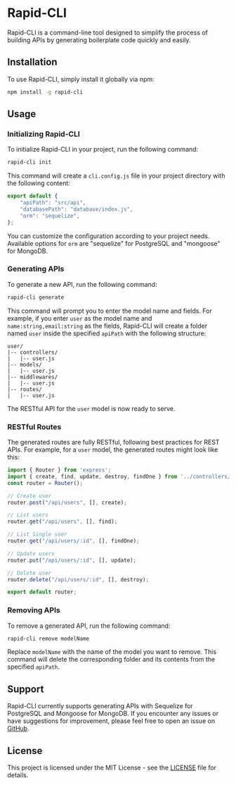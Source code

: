 # Rapid-CLI

Rapid-CLI is a command-line tool designed to simplify the process of building APIs by generating boilerplate code quickly and easily.

## Installation

To use Rapid-CLI, simply install it globally via npm:

```bash
npm install -g rapid-cli
```

## Usage

### Initializing Rapid-CLI

To initialize Rapid-CLI in your project, run the following command:

```bash
rapid-cli init
```

This command will create a `cli.config.js` file in your project directory with the following content:

```javascript
export default {
    "apiPath": "src/api",
    "databasePath": "database/index.js",
    "orm": "sequelize",
};
```

You can customize the configuration according to your project needs. Available options for `orm` are "sequelize" for PostgreSQL and "mongoose" for MongoDB.

### Generating APIs

To generate a new API, run the following command:

```bash
rapid-cli generate
```

This command will prompt you to enter the model name and fields. For example, if you enter `user` as the model name and `name:string,email:string` as the fields, Rapid-CLI will create a folder named `user` inside the specified `apiPath` with the following structure:

```
user/
|-- controllers/
|   |-- user.js
|-- models/
|   |-- user.js
|-- middlewares/
|   |-- user.js
|-- routes/
|   |-- user.js
```

The RESTful API for the `user` model is now ready to serve.

### RESTful Routes

The generated routes are fully RESTful, following best practices for REST APIs. For example, for a `user` model, the generated routes might look like this:

```javascript
import { Router } from 'express';
import { create, find, update, destroy, findOne } from '../controllers/user.js';
const router = Router();

// Create user
router.post("/api/users", [], create);

// List users
router.get("/api/users", [], find);

// List Single user
router.get("/api/users/:id", [], findOne);

// Update users
router.put("/api/users/:id", [], update);

// Delete user
router.delete("/api/users/:id", [], destroy);

export default router;
```


### Removing APIs

To remove a generated API, run the following command:

```bash
rapid-cli remove modelName
```

Replace `modelName` with the name of the model you want to remove. This command will delete the corresponding folder and its contents from the specified `apiPath`.

## Support

Rapid-CLI currently supports generating APIs with Sequelize for PostgreSQL and Mongoose for MongoDB. If you encounter any issues or have suggestions for improvement, please feel free to open an issue on [GitHub](https://github.com/webdev-narayan/rapid-cli).

## License

This project is licensed under the MIT License - see the [LICENSE](LICENSE) file for details.
